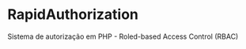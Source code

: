 RapidAuthorization
==================

Sistema de autorização em PHP - Roled-based Access Control (RBAC)
